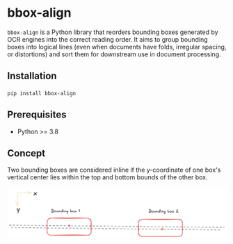 # bbox-align

`bbox-align` is a Python library that reorders bounding boxes generated by OCR engines into the correct reading order. It aims to group bounding boxes into logical lines (even when documents have folds, irregular spacing, or distortions) and sort them for downstream use in document processing.

## Installation

`pip install bbox-align`

## Prerequisites

- Python >= 3.8

## Concept
Two bounding boxes are considered inline if the y-coordinate of one box's vertical center lies within the top and bottom bounds of the other box.

<img src="./images/parallel.png" alt="parallel" style="width:1000px;"/>
